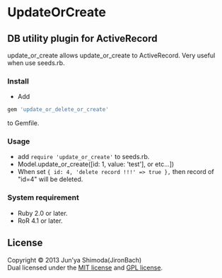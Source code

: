# UpdateOrCreate #
## DB utility plugin for ActiveRecord ##
update_or_create allows update_or_create to ActiveRecord.
Very useful when use seeds.rb.

### Install ###
* Add  

```ruby
gem 'update_or_delete_or_create'
```
  to Gemfile.

### Usage ###
* add `require 'update_or_create'` to seeds.rb.
* Model.update_or_create([id: 1, value: 'test'], or etc...])
* When set `{ id: 4, 'delete record !!!' => true },` then record of "id=4" will be deleted.

### System requirement ###
* Ruby 2.0 or later.
* RoR 4.1 or later.

License
----------
Copyright &copy; 2013 Jun’ya Shimoda(JironBach)  
Dual licensed under the [MIT license][MIT] and [GPL license][GPL].  

[Apache]: http://www.apache.org/licenses/LICENSE-2.0
[MIT]: http://www.opensource.org/licenses/mit-license.php
[GPL]: http://www.gnu.org/licenses/gpl.html
